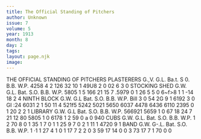 ```yaml
---
title: The Official Standing of Pitchers
author: Unknown
issue: 7
volume: 5
year: 1913
month: 8
day: 2
tags:
layout: page.njk
image:
---
```

 THE OFFICIAL STANDING OF PITCHERS   PLASTERERS   G.,V. G.L. Ba.t. S 0. B.B. W.P.   4258 4 2 126 32 10 1 49U8 2 0 02 6 3 0   STOCKING SHED   G.W. G.L. Bat. S.O. B.B. W.P.   5805 1 5 166 21 15 7 .5979 0 1 26 5 5 0 6~f>8 1 1 -14 18 2 4   NINTH BLOCK   G.W. G.L Bat. S.O. B.B. W.P.   Bill 3 0 54 2G 9 1   6192 3 0 GI :24   6031 2 1 50 11 4   521f5   5242   5021 5650   6037   4478 6436 6110 2395   0 1 20 2 2   1   LIBRARY   G.W. G.L Bat. S.O. B.B. W.P.   566921   5659 1 0   67 18 24 7 21 12   80   5805 1 0   6178 1 2 59   0 a 0 940   CUBS   G.W. G.L. Bat. S.O. B.B. W.P.   1 2 70 8   0 1 35 1 7 0 1 1 25 9 7 0 2 1   11 1 4720 9 1   BAND   G.W. G-.L. Bat. S.O. B.B. W.P.   1 ·1   1 27 4 1   0 1 17 7 2 2 0 3 59 17 14 0   0   3   73 17 7 1   70 0   0   

